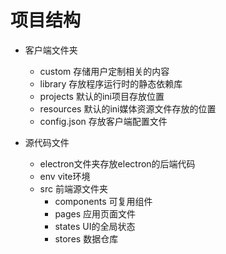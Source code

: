 # 项目结构

+ 客户端文件夹 
  + custom 存储用户定制相关的内容
  + library 存放程序运行时的静态依赖库
  + projects 默认的ini项目存放位置
  + resources 默认的ini媒体资源文件存放的位置
  + config.json 存放客户端配置文件
 
+ 源代码文件
  + electron文件夹存放electron的后端代码
  + env vite环境
  + src 前端源文件夹  
     - components 可复用组件
     - pages 应用页面文件
     - states UI的全局状态
     - stores 数据仓库